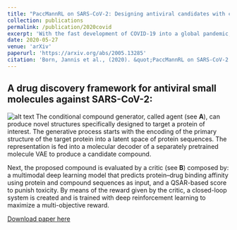 ```yaml
---
title: "PaccMannRL on SARS-CoV-2: Designing antiviral candidates with conditional generative models"
collection: publications
permalink: /publication/2020covid
excerpt: 'With the fast development of COVID-19 into a global pandemic, scientists around the globe are desperately searching for effective antiviral therapeutic agents. Bridging systems biology and drug discovery, we propose a deep learning framework for conditional de novo design of antiviral candidate drugs tailored against given protein targets. First, we train a multimodal ligand--protein binding affinity model on predicting affinities of antiviral compounds to target proteins and couple this model with pharmacological toxicity predictors. Exploiting this multi-objective as a reward function of a conditional molecular generator (consisting of two VAEs), we showcase a framework that navigates the chemical space toward regions with more antiviral molecules. Specifically, we explore a challenging setting of generating ligands against unseen protein targets by performing a leave-one-out-cross-validation on 41 SARS-CoV-2-related target proteins. Using deep RL, it is demonstrated that in 35 out of 41 cases, the generation is biased towards sampling more binding ligands, with an average increase of 83% comparing to an unbiased VAE'
date: 2020-05-27
venue: 'arXiv'
paperurl: 'https://arxiv.org/abs/2005.13285'
citation: 'Born, Jannis et al., (2020). &quot;PaccMannRL on SARS-CoV-2: Designing antiviral candidates with conditional generative models.&quot; <i>arXiv</i>2005(13285)'
---
```

## A drug discovery framework for antiviral small molecules against SARS-CoV-2:
![alt text](http://mfilipav.github.io/files/paccmann_covid.png "Paccmann RL scheme")
The conditional compound generator, called agent (see **A**), can produce novel structures specifically designed to target a protein of interest. The generative process starts with the encoding of the primary structure of the target protein into a latent space of protein sequences. The representation is fed into a molecular decoder of a separately pretrained molecule VAE to produce a candidate compound. 

Next, the proposed compound is evaluated by a critic (see **B**) composed by: a multimodal deep learning model that predicts protein–drug binding affinity using protein and compound sequences as input, and a QSAR-based score to punish toxicity. By means of the reward given by the critic, a closed-loop system is created and is trained with deep reinforcement learning to maximize a multi-objective reward.


[Download paper here](https://arxiv.org/pdf/2005.13285)

